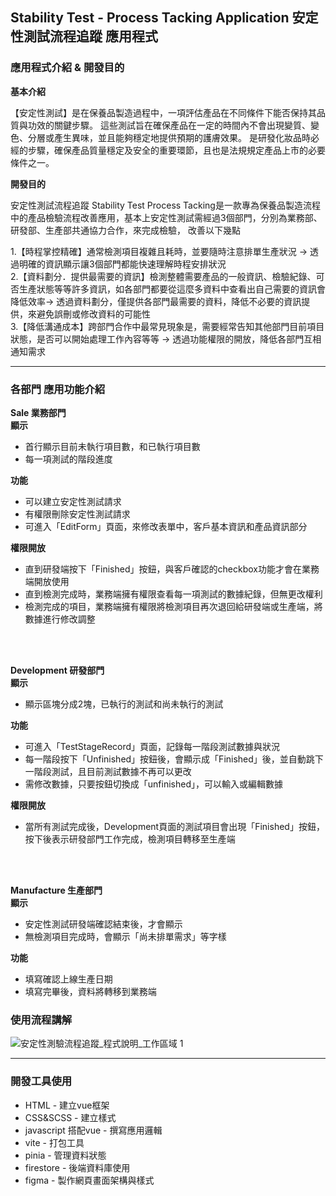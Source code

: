 ## Stability Test - Process Tacking Application  安定性測試流程追蹤 應用程式

### 應用程式介紹 & 開發目的
**基本介紹**
<p>【安定性測試】是在保養品製造過程中，一項評估產品在不同條件下能否保持其品質與功效的關鍵步驟。
這些測試旨在確保產品在一定的時間內不會出現變質、變色、分層或產生異味，並且能夠穩定地提供預期的護膚效果。
是研發化妝品時必經的步驟，確保產品質量穩定及安全的重要環節，且也是法規規定產品上市的必要條件之一。</p>

**開發目的** 
<p>安定性測試流程追蹤 Stability Test Process Tacking是一款專為保養品製造流程中的產品檢驗流程改善應用，基本上安定性測試需經過3個部門，分別為業務部、研發部、生產部共通協力合作，來完成檢驗，
改善以下幾點 </p>
1.【時程掌控精確】通常檢測項目複雜且耗時，並要隨時注意排單生產狀況 → 透過明確的資訊顯示讓3個部門都能快速理解時程安排狀況 <br>
2.【資料劃分．提供最需要的資訊】檢測整體需要產品的一般資訊、檢驗紀錄、可否生產狀態等等許多資訊，如各部門都要從這麼多資料中查看出自己需要的資訊會降低效率→ 透過資料劃分，僅提供各部門最需要的資料，降低不必要的資訊提供，來避免誤刪或修改資料的可能性 <br>
3.【降低溝通成本】跨部門合作中最常見現象是，需要經常告知其他部門目前項目狀態，是否可以開始處理工作內容等等 → 透過功能權限的開放，降低各部門互相通知需求 <br>

---
### 各部門 應用功能介紹
**Sale 業務部門**  <br>
**顯示**
* 首行顯示目前未執行項目數，和已執行項目數
* 每一項測試的階段進度

**功能**
* 可以建立安定性測試請求
* 有權限刪除安定性測試請求
* 可進入「EditForm」頁面，來修改表單中，客戶基本資訊和產品資訊部分

**權限開放**
* 直到研發端按下「Finished」按鈕，與客戶確認的checkbox功能才會在業務端開放使用
* 直到檢測完成時，業務端擁有權限查看每一項測試的數據紀錄，但無更改權利
* 檢測完成的項目，業務端擁有權限將檢測項目再次退回給研發端或生產端，將數據進行修改調整
 <br>
 <br>

**Development 研發部門**  <br>
**顯示**
* 顯示區塊分成2塊，已執行的測試和尚未執行的測試


**功能**
* 可進入「TestStageRecord」頁面，記錄每一階段測試數據與狀況
* 每一階段按下「Unfinished」按鈕後，會顯示成「Finished」後，並自動跳下一階段測試，且目前測試數據不再可以更改
* 需修改數據，只要按鈕切換成「unfinished」，可以輸入或編輯數據


**權限開放**
* 當所有測試完成後，Development頁面的測試項目會出現「Finished」按鈕，按下後表示研發部門工作完成，檢測項目轉移至生產端
 <br>
 <br>

**Manufacture 生產部門**  <br>
**顯示**
* 安定性測試研發端確認結束後，才會顯示
* 無檢測項目完成時，會顯示「尚未排單需求」等字樣


**功能**
* 填寫確認上線生產日期
* 填寫完畢後，資料將轉移到業務端


### 使用流程講解
![安定性測驗流程追蹤_程式說明_工作區域 1](https://github.com/user-attachments/assets/177ff3b3-8089-432f-8b13-5bc7a748bdc8)


---


### 開發工具使用
* HTML - 建立vue框架
* CSS&SCSS - 建立樣式
* javascript 搭配vue - 撰寫應用邏輯
* vite - 打包工具
* pinia - 管理資料狀態
* firestore - 後端資料庫使用
* figma - 製作網頁畫面架構與樣式

